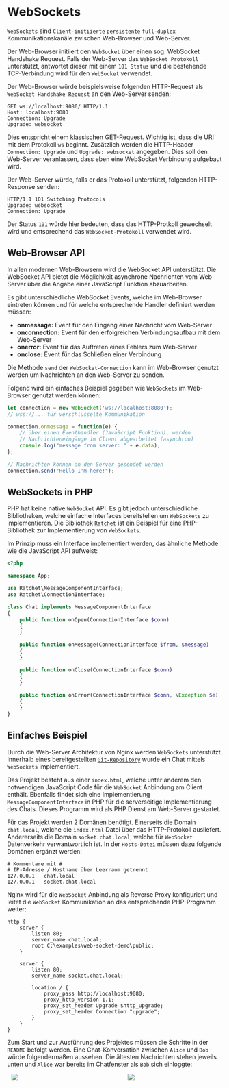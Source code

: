 # WebSockets

`WebSockets` sind `Client-initiierte` `persistente` `full-duplex` Kommunikationskanäle zwischen Web-Browser und Web-Server.

Der Web-Browser initiiert den `WebSocket` über einen sog. WebSocket Handshake Request. Falls der Web-Server das `WebSocket Protokoll` unterstützt,  antwortet dieser mit einem `101 Status` und die bestehende TCP-Verbindung wird für den `WebSocket` verwendet.

Der Web-Browser würde beispielsweise folgenden HTTP-Request als `WebSocket Handshake Request` an den Web-Server senden:

```
GET ws://localhost:9080/ HTTP/1.1
Host: localhost:9080
Connection: Upgrade
Upgrade: websocket
```

Dies entspricht einem klassischen GET-Request. Wichtig ist, dass die URI mit dem Protokoll `ws` beginnt. Zusätzlich werden die HTTP-Header `Connection: Upgrade` und `Upgrade: websocket` angegeben. Dies soll den Web-Server veranlassen, dass eben eine WebSocket Verbindung aufgebaut wird.

Der Web-Server würde, falls er das Protokoll unterstützt, folgenden HTTP-Response senden:

```
HTTP/1.1 101 Switching Protocols
Upgrade: websocket
Connection: Upgrade
```

Der Status `101` würde hier bedeuten, dass das HTTP-Protkoll gewechselt wird und entsprechend das `WebSocket-Protokoll` verwendet wird.

## Web-Browser API

In allen modernen Web-Browsern wird die WebSocket API unterstützt. Die WebSocket API bietet die Möglichkeit asynchrone Nachrichten vom Web-Server über die Angabe einer JavaScript Funktion abzuarbeiten.

Es gibt unterschiedliche WebSocket Events, welche im Web-Browser eintreten können und für welche entsprechende Handler definiert werden müssen:

 - **onmessage:** Event für den Eingang einer Nachricht vom Web-Server
 - **onconnection:** Event für den erfolgreichen Verbindungsaufbau mit dem Web-Server
 - **onerror:** Event für das Auftreten eines Fehlers zum Web-Server
 - **onclose:** Event für das Schließen einer Verbindung

Die Methode `send` der `WebSocket-Connection` kann im Web-Browser genutzt werden um Nachrichten an den Web-Server zu senden.

Folgend wird ein einfaches Beispiel gegeben wie `WebSockets` im Web-Browser genutzt werden können:

```JavaScript
let connection = new WebSocket('ws://localhost:8080'); 
// wss://... für verschlüsselte Kommunikation

connection.onmessage = function(e) {
    // über einen Eventhandler (JavaScript Funktion), werden
    // Nachrichteneingänge im Client abgearbeitet (asynchron)
    console.log("message from server: " + e.data);
};

// Nachrichten können an den Server gesendet werden
connection.send("Hello I'm here!");
```

## WebSockets in PHP

PHP hat keine native `WebSocket` API. Es gibt jedoch unterschiedliche Bibliotheken, welche einfache Interfaces bereitstellen um `WebSockets` zu implementieren. Die Bibliothek [`Ratchet`](http://socketo.me/) ist ein Beispiel für eine PHP-Bibliothek zur Implementierung von `WebSockets`.

Im Prinzip muss ein Interface implementiert werden, das ähnliche Methode wie die JavaScript API aufweist:

```php
<?php

namespace App;

use Ratchet\MessageComponentInterface;
use Ratchet\ConnectionInterface;

class Chat implements MessageComponentInterface
{
    public function onOpen(ConnectionInterface $conn)
    {
    }

    public function onMessage(ConnectionInterface $from, $message)
    {
    }

    public function onClose(ConnectionInterface $conn)
    {
    }

    public function onError(ConnectionInterface $conn, \Exception $e)
    {
    }
}
```

## Einfaches Beispiel

Durch die Web-Server Architektur von Nginx werden `WebSockets` unterstützt. Innerhalb eines bereitgestellten [`Git-Repository`](https://github.com/stefanhuber/simple-websocket-demo) wurde ein Chat mittels `WebSockets` implementiert.

Das Projekt besteht aus einer `index.html`, welche unter anderem den notwendigen JavaScript Code für die `WebSocket` Anbindung am Client enthält. Ebenfalls findet sich eine Implementierung `MessageComponentInterface` in PHP für die serverseitige Implementierung des Chats. Dieses Programm wird als PHP Dienst am Web-Server gestartet.

Für das Projekt werden 2 Domänen benötigt. Einerseits die Domain `chat.local`, welche die `index.html` Datei über das HTTP-Protokoll ausliefert. Andererseits die Domain `socket.chat.local`, welche für `WebSocket` Datenverkehr verwantwortlich ist. In der `Hosts-Datei` müssen dazu folgende Domänen ergänzt werden:

```
# Kommentare mit #
# IP-Adresse / Hostname über Leerraum getrennt
127.0.0.1   chat.local
127.0.0.1   socket.chat.local
```

Nginx wird für die `WebSocket` Anbindung als Reverse Proxy konfiguriert und leitet die `WebSocket` Kommunikation an das entsprechende PHP-Programm weiter:

```nginx
http {
    server {
		listen 80;
		server_name chat.local;
		root C:\examples\web-socket-demo\public;
	}
	
	server {
		listen 80;
		server_name socket.chat.local;
	
		location / {
			proxy_pass http://localhost:9080;
			proxy_http_version 1.1;
			proxy_set_header Upgrade $http_upgrade;
			proxy_set_header Connection "upgrade";
		}	
	}
}
```

Zum Start und zur Ausführung des Projektes müssen die Schritte in der `README` befolgt werden. Eine Chat-Konversation zwischen `Alice` und `Bob` würde folgendermaßen aussehen. Die ältesten Nachrichten stehen jeweils unten und `Alice` war bereits im Chatfenster als `Bob` sich einloggte:

<div style="display:flex">
    <img style="flex: 50% 0 0; margin:0 10px; max-width:50%; object-fit: contain;" src="../images/websocket-chat-01.png">
    <img style="flex: 50% 0 0; margin:0 10px; max-width:50%; object-fit: contain;" src="../images/websocket-chat-02.png">
</div>
